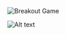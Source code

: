 <picture>
  <source
    media="(prefers-color-scheme: dark)"
    srcset="https://raw.githubusercontent.com/ChristianVaughn/ChristianVaughn/refs/heads/github-breakout/images/breakout-dark.svg"
  />
  <source
    media="(prefers-color-scheme: light)"
    srcset="https://raw.githubusercontent.com/ChristianVaughn/ChristianVaughn/refs/heads/github-breakout/images/breakout-light.svg"
  />
  <img alt="Breakout Game" src="{YOUR IMAGE URL}/images/breakout-light.svg" />
</picture>

![Alt text](https://spotify-recently-played-readme.vercel.app/api?user=6j8ds7lg0l8ik7e82hddd5oya)
